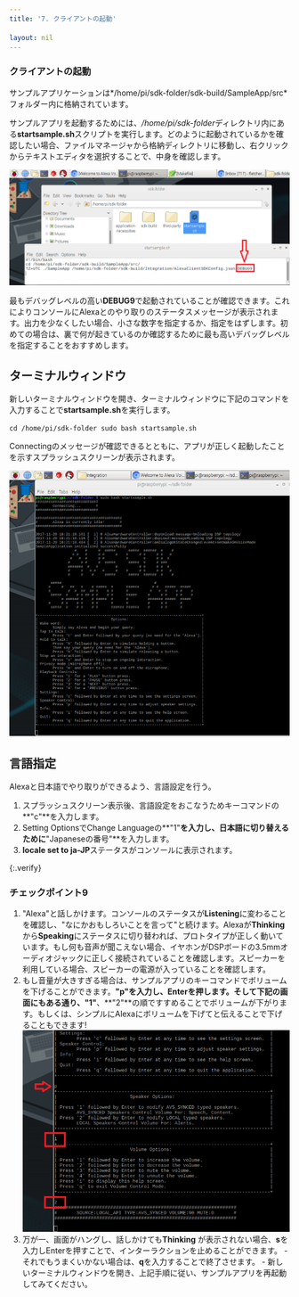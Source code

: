 ```yaml
---
title: '7. クライアントの起動'

layout: nil
---
```


### クライアントの起動

サンプルアプリケーションは*/home/pi/sdk-folder/sdk-build/SampleApp/src*フォルダー内に格納されています。

サンプルアプリを起動するためには、*/home/pi/sdk-folder*ディレクトリ内にある**startsample.sh**スクリプトを実行します。どのように起動されているかを確認したい場合、ファイルマネージャから格納ディレクトリに移動し、右クリックからテキストエディタを選択することで、中身を確認します。

![](assets/Debug9.png)

最もデバッグレベルの高い**DEBUG9**で起動されていることが確認できます。これによりコンソールにAlexaとのやり取りのステータスメッセージが表示されます。出力を少なくしたい場合、小さな数字を指定するか、指定をはずします。初めての場合は、裏で何が起きているのか確認するために最も高いデバッグレベルを指定することをおすすめします。

## ターミナルウィンドウ

新しいターミナルウィンドウを開き、ターミナルウィンドウに下記のコマンドを入力することで**startsample.sh**を実行します。

`cd /home/pi/sdk-folder
sudo bash startsample.sh
`

Connectingのメッセージが確認できるとともに、アプリが正しく起動したことを示すスプラッシュスクリーンが表示されます。

![](assets/SampleApp.png)


## 言語指定
Alexaと日本語でやり取りができるよう、言語設定を行う。
1. スプラッシュスクリーン表示後、言語設定をおこなうためキーコマンドの**"c"**を入力します。
2. Setting OptionsでChange Languageの**"1"**を入力し、日本語に切り替えるために**"Japaneseの番号"**を入力します。
3. **locale set to ja-JP**ステータスがコンソールに表示されます。

{:.verify}
### チェックポイント9

1. "Alexa"と話しかけます。コンソールのステータスが**Listening**に変わることを確認し、"なにかおもしろいことを言って"と続けます。Alexaが**Thinking**から**Speaking**にステータスに切り替われば、プロトタイプが正しく動いています。もし何も音声が聞こえない場合、イヤホンがDSPボードの3.5mmオーディオジャックに正しく接続されていることを確認します。スピーカーを利用している場合、スピーカーの電源が入っていることを確認します。
2. もし音量が大きすぎる場合は、サンプルアプリのキーコマンドでボリュームを下げることができます。**"p"**を入力し、Enterを押します。そして下記の画面にもある通り、**"1"**、**"2"**の順ですすめることでボリュームが下がります。もしくは、シンプルにAlexaにボリュームを下げてと伝えることで下げることもできます!
   ![](assets/VolumeDown.png)
3. 万が一、画面がハングし、話しかけても**Thinking** が表示されない場合、**s**を入力しEnterを押すことで、インターラクションを止めることができます。 - それでもうまくいかない場合は、**q**を入力することで終了させます。 - 新しいターミナルウィンドウを開き、上記手順に従い、サンプルアプリを再起動してみてください。